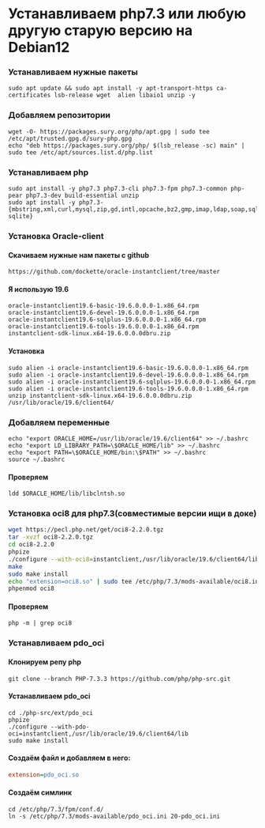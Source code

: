 # Устанавливаем php7.3 или любую другую старую версию на Debian12

### Устанавливаем нужные пакеты
```
sudo apt update && sudo apt install -y apt-transport-https ca-certificates lsb-release wget  alien libaio1 unzip -y
```
### Добавляем репозитории
```
wget -O- https://packages.sury.org/php/apt.gpg | sudo tee /etc/apt/trusted.gpg.d/sury-php.gpg
echo "deb https://packages.sury.org/php/ $(lsb_release -sc) main" | sudo tee /etc/apt/sources.list.d/php.list
```
### Устанавливаем php
```
sudo apt install -y php7.3 php7.3-cli php7.3-fpm php7.3-common php-pear php7.3-dev build-essential unzip
sudo apt install -y php7.3-{mbstring,xml,curl,mysql,zip,gd,intl,opcache,bz2,gmp,imap,ldap,soap,sqlite3,xml,pspell,redis,xdebug,mailparse,igbinary,pdo-sqlite}
```

### Установка Oracle-client
#### Скачиваем нужные нам пакеты с github
`https://github.com/dockette/oracle-instantclient/tree/master`
#### Я использую 19.6
```
oracle-instantclient19.6-basic-19.6.0.0.0-1.x86_64.rpm
oracle-instantclient19.6-devel-19.6.0.0.0-1.x86_64.rpm
oracle-instantclient19.6-sqlplus-19.6.0.0.0-1.x86_64.rpm
oracle-instantclient19.6-tools-19.6.0.0.0-1.x86_64.rpm
instantclient-sdk-linux.x64-19.6.0.0.0dbru.zip
```
#### Установка
```
sudo alien -i oracle-instantclient19.6-basic-19.6.0.0.0-1.x86_64.rpm
sudo alien -i oracle-instantclient19.6-devel-19.6.0.0.0-1.x86_64.rpm
sudo alien -i oracle-instantclient19.6-sqlplus-19.6.0.0.0-1.x86_64.rpm
sudo alien -i oracle-instantclient19.6-tools-19.6.0.0.0-1.x86_64.rpm
unzip instantclient-sdk-linux.x64-19.6.0.0.0dbru.zip /usr/lib/oracle/19.6/client64/
```
### Добавляем переменные 
```
echo "export ORACLE_HOME=/usr/lib/oracle/19.6/client64" >> ~/.bashrc
echo "export LD_LIBRARY_PATH=\$ORACLE_HOME/lib" >> ~/.bashrc
echo "export PATH=\$ORACLE_HOME/bin:\$PATH" >> ~/.bashrc
source ~/.bashrc
```
#### Проверяем
```
ldd $ORACLE_HOME/lib/libclntsh.so
```
### Установка oci8 для php7.3(совместимые версии ищи в доке)
```bash
wget https://pecl.php.net/get/oci8-2.2.0.tgz
tar -xvzf oci8-2.2.0.tgz
cd oci8-2.2.0
phpize
./configure --with-oci8=instantclient,/usr/lib/oracle/19.6/client64/lib
make
sudo make install
echo "extension=oci8.so" | sudo tee /etc/php/7.3/mods-available/oci8.ini
phpenmod oci8
```
#### Проверяем 
```
php -m | grep oci8
```
### Устанавливаем pdo_oci
#### Клонируем репу php
```
git clone --branch PHP-7.3.3 https://github.com/php/php-src.git
```
#### Устанавливаем pdo_oci
```
cd ./php-src/ext/pdo_oci
phpize
./configure --with-pdo-oci=instantclient,/usr/lib/oracle/19.6/client64/lib
sudo make install
```
#### Создаём файл и добавляем в него:
```/etc/php/7.3/mods-available/pdo_oci.ini
extension=pdo_oci.so
```
#### Создаём симлинк
```
cd /etc/php/7.3/fpm/conf.d/
ln -s /etc/php/7.3/mods-available/pdo_oci.ini 20-pdo_oci.ini
```
